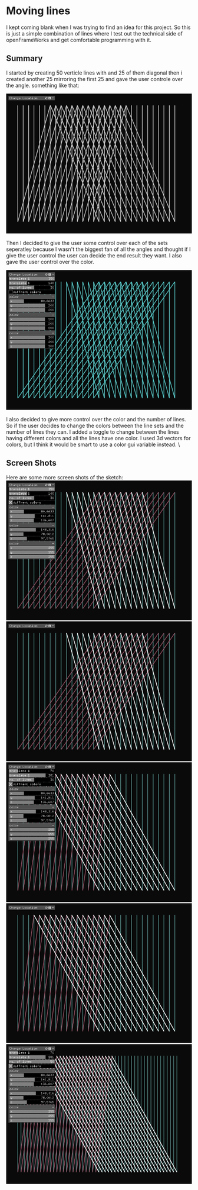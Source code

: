 # Moving lines
I kept coming blank when I was trying to find an idea for this project. So this is just a simple combination of lines where I test out the technical side of openFrameWorks and get comfortable programming with it.

## Summary
I started by creating 50 verticle lines with and 25 of them diagonal then i created another 25 mirroring the first 25 and gave the user controle over the angle. 
something like that:

![image 1](./bin/data/myPic1.jpg "example 1")

Then I decided to give the user some control over each of the sets seperatley because I wasn't the biggest fan of all the angles and thought if I give the user control the user can decide the end result they want.
I also gave the user control over the color.

![image 2](./bin/data/myPic2.jpg "example 2")

I also decided to give more control over the color and the number of lines. So if the user decides to change the colors between the line sets and the number of lines they can. I added a toggle to change between the lines having different colors and all the lines have one color.
I used 3d vectors for colors, but I think it would be smart to use a color gui variable instead. \

## Screen Shots
Here are some more screen shots of the sketch:
![image 3](./bin/data/myPic3.jpg "example 3")
![image 4](./bin/data/myPic4.jpg "example 4")
![image 5](./bin/data/myPic5.jpg "example 5")
![image 6](./bin/data/myPic6.jpg "example 6")
![image 7](./bin/data/myPic7.jpg "example 7")
